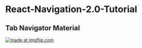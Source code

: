 # React-Navigation-2.0-Tutorial

## Tab Navigator Material

<a style="display:block,float:right" href="https://imgflip.com/gif/2fu2pe"><img src="https://i.imgflip.com/2fu2pe.gif" title="made at imgflip.com"/></a>


